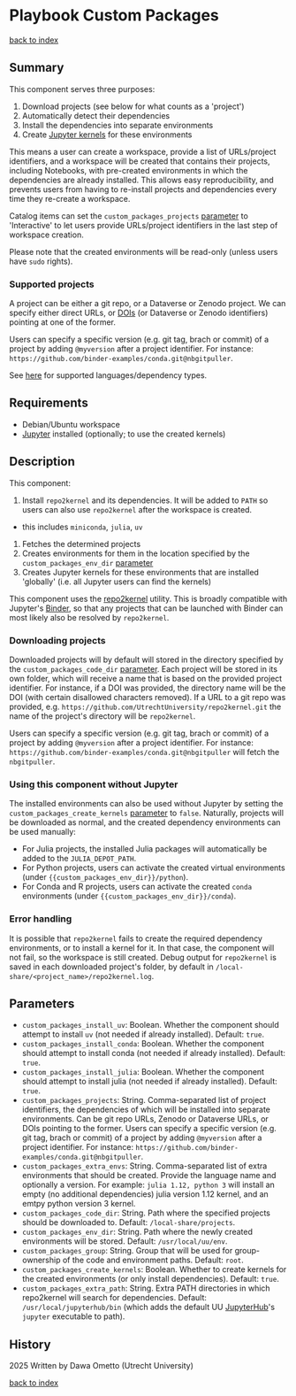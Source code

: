 # Playbook Custom Packages
[back to index](../index.md#Playbooks)

## Summary

This component serves three purposes:

1. Download projects (see below for what counts as a 'project')
2. Automatically detect their dependencies
3. Install the dependencies into separate environments
3. Create [Jupyter kernels](https://docs.jupyter.org/en/stable/projects/kernels.html) for these environments

This means a user can create a workspace, provide a list of URLs/project identifiers, and a workspace will be created that contains their projects, including Notebooks, with pre-created environments in which the dependencies are already installed. This allows easy reproducibility, and prevents users from having to re-install projects and dependencies every time they re-create a workspace.

Catalog items can set the `custom_packages_projects` [parameter](#parameters) to 'Interactive' to let users provide URLs/project identifiers in the last step of workspace creation.

Please note that the created environments will be read-only (unless users have `sudo` rights).

### Supported projects

A project can be either a git repo, or a Dataverse or Zenodo project. We can specify either direct URLs, or [DOIs](https://www.doi.org/) (or Dataverse or Zenodo identifiers) pointing at one of the former.

Users can specify a specific version (e.g. git tag, brach or commit) of a project by adding `@myversion` after a project identifier. For instance: `https://github.com/binder-examples/conda.git@nbgitpuller`.

See [here](https://github.com/UtrechtUniversity/repo2kernel/blob/main/README.md#supported-projects) for supported languages/dependency types.

## Requirements

- Debian/Ubuntu workspace
- [Jupyter](./jupyterhub.md) installed (optionally; to use the created kernels)

## Description

This component:

1. Install `repo2kernel` and its dependencies. It will be added to `PATH` so users can also use `repo2kernel` after the workspace is created. 
  * this includes `miniconda`, `julia`, `uv`
1. Fetches the determined projects
2. Creates environments for them in the location specified by the `custom_packages_env_dir` [parameter](#parameters)
3. Creates Jupyter kernels for these environments that are installed 'globally' (i.e. all Jupyter users can find the kernels)

This component uses the [repo2kernel](https://github.com/UtrechtUniversity/repo2kernel) utility. This is broadly compatible with Jupyter's [Binder](https://jupyter.org/binder), so that any projects that can be launched with Binder can most likely also be resolved by `repo2kernel`.

### Downloading projects

Downloaded projects will by default will stored in the directory specified by the `custom_packages_code_dir` [parameter](parameter). Each project will be stored in its own folder, which will receive a name that is based on the provided project identifier. For instance, if a DOI was provided, the directory name will be the DOI (with certain disallowed characters removed). If a URL to a git repo was provided, e.g. `https://github.com/UtrechtUniversity/repo2kernel.git` the name of the project's directory will be `repo2kernel`.

Users can specify a specific version (e.g. git tag, brach or commit) of a project by adding `@myversion` after a project identifier. For instance: `https://github.com/binder-examples/conda.git@nbgitpuller` will fetch the `nbgitpuller`.

### Using this component without Jupyter 

The installed environments can also be used without Jupyter by setting the `custom_packages_create_kernels` [parameter](#parameter) to `false`. Naturally, projects will be downloaded as normal, and the created dependency environments can be used manually:

- For Julia projects, the installed Julia packages will automatically be added to the `JULIA_DEPOT_PATH`.
- For Python projects, users can activate the created virtual environments (under `{{custom_packages_env_dir}}/python`).
- For Conda and R projects, users can activate the created `conda` environments (under `{{custom_packages_env_dir}}/conda`).

### Error handling

It is possible that `repo2kernel` fails to create the required dependency environments, or to install a kernel for it. In that case, the component will not fail, so the workspace is still created. Debug output for `repo2kernel` is saved in each downloaded project's folder, by default in `/local-share/<project_name>/repo2kernel.log`.

## Parameters

- `custom_packages_install_uv`: Boolean. Whether the component should attempt to install `uv` (not needed if already installed). Default: `true`.
- `custom_packages_install_conda`: Boolean. Whether the component should attempt to install conda (not needed if already installed). Default: `true`.
- `custom_packages_install_julia`: Boolean. Whether the component should attempt to install julia (not needed if already installed). Default: `true`.
- `custom_packages_projects`: String. Comma-separated list of project identifiers, the dependencies of which will be installed into separate environments. Can be git repo URLs, Zenodo or Dataverse URLs, or DOIs pointing to the former. Users can specify a specific version (e.g. git tag, brach or commit) of a project by adding `@myversion` after a project identifier. For instance: `https://github.com/binder-examples/conda.git@nbgitpuller`.
- `custom_packages_extra_envs`: String. Comma-separated list of extra environments that should be created. Provide the language name and optionally a version. For example: `julia 1.12, python 3` will install an empty (no additional dependencies) julia version 1.12 kernel, and an emtpy python version 3 kernel.
- `custom_packages_code_dir`: String. Path where the specified projects should be downloaded to. Default: `/local-share/projects`.
- `custom_packages_env_dir`: String. Path where the newly created environments will be stored. Default: `/usr/local/uu/env`.
- `custom_packages_group`: String. Group that will be used for group-ownership of the code and environment paths. Default: `root`.
- `custom_packages_create_kernels`: Boolean. Whether to create kernels for the created environments (or only install dependencies). Default: `true`.
- `custom_packages_extra_path`: String. Extra PATH directories in which repo2kernel will search for dependencies. Default: `/usr/local/jupyterhub/bin` (which adds the default UU [JupyterHub](../roles/jupyterhub.md)'s `jupyter` executable to path).

## History
2025 Written by Dawa Ometto (Utrecht University)

[back to index](../index.md#Playbooks)
